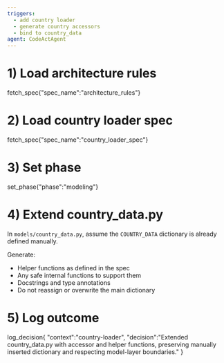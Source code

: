```yaml
---
triggers:
  - add country loader
  - generate country accessors
  - bind to country_data
agent: CodeActAgent
---
```


# 1) Load architecture rules
fetch_spec{"spec_name":"architecture_rules"}

# 2) Load country loader spec
fetch_spec{"spec_name":"country_loader_spec"}

# 3) Set phase
set_phase{"phase":"modeling"}

# 4) Extend country_data.py
In `models/country_data.py`, assume the `COUNTRY_DATA` dictionary is already defined manually.

Generate:
- Helper functions as defined in the spec
- Any safe internal functions to support them
- Docstrings and type annotations
- Do not reassign or overwrite the main dictionary

# 5) Log outcome
log_decision{
  "context":"country-loader",
  "decision":"Extended country_data.py with accessor and helper functions, preserving manually inserted dictionary and respecting model-layer boundaries."
}
